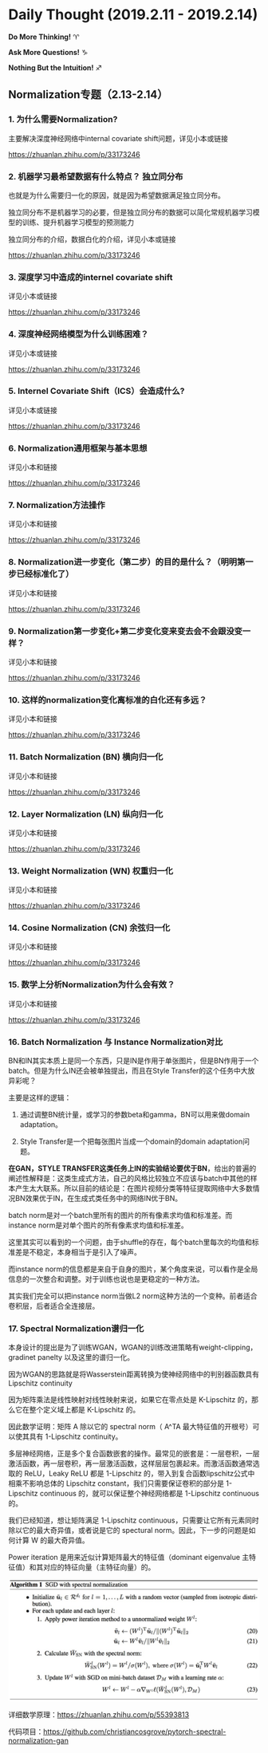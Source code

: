 # Daily Thought (2019.2.11 - 2019.2.14)
**Do More Thinking!** ♈ 

**Ask More Questions!** ♑

**Nothing But the Intuition!** ♐

## Normalization专题（2.13-2.14）
### 1. 为什么需要Normalization?
主要解决深度神经网络中internal covariate shift问题，详见小本或链接

https://zhuanlan.zhihu.com/p/33173246

### 2. 机器学习最希望数据有什么特点？ 独立同分布
也就是为什么需要归一化的原因，就是因为希望数据满足独立同分布。

独立同分布不是机器学习的必要，但是独立同分布的数据可以简化常规机器学习模型的训练、提升机器学习模型的预测能力

独立同分布的介绍，数据白化的介绍，详见小本或链接

https://zhuanlan.zhihu.com/p/33173246

### 3. 深度学习中造成的internel covariate shift
详见小本或链接

https://zhuanlan.zhihu.com/p/33173246

### 4. 深度神经网络模型为什么训练困难？
详见小本或链接

https://zhuanlan.zhihu.com/p/33173246

### 5. Internel Covariate Shift（ICS）会造成什么?
详见小本或链接

https://zhuanlan.zhihu.com/p/33173246

### 6. Normalization通用框架与基本思想
详见小本和链接

https://zhuanlan.zhihu.com/p/33173246

### 7. Normalization方法操作
详见小本和链接

https://zhuanlan.zhihu.com/p/33173246

### 8. Normalization进一步变化（第二步）的目的是什么？（明明第一步已经标准化了）
详见小本和链接

https://zhuanlan.zhihu.com/p/33173246

### 9. Normalization第一步变化+第二步变化变来变去会不会跟没变一样？
详见小本和链接

https://zhuanlan.zhihu.com/p/33173246

### 10. 这样的normalization变化离标准的白化还有多远？
详见小本和链接

https://zhuanlan.zhihu.com/p/33173246

### 11. Batch Normalization (BN) 横向归一化
详见小本和链接

https://zhuanlan.zhihu.com/p/33173246

### 12. Layer Normalization (LN) 纵向归一化
详见小本和链接

https://zhuanlan.zhihu.com/p/33173246

### 13. Weight Normalization (WN) 权重归一化
详见小本和链接

https://zhuanlan.zhihu.com/p/33173246

### 14. Cosine Normalization (CN) 余弦归一化
详见小本和链接

https://zhuanlan.zhihu.com/p/33173246

### 15. 数学上分析Normalization为什么会有效？
详见小本和链接

https://zhuanlan.zhihu.com/p/33173246

### 16. Batch Normalization 与 Instance Normalization对比 
BN和IN其实本质上是同一个东西，只是IN是作用于单张图片，但是BN作用于一个batch。但是为什么IN还会被单独提出，而且在Style Transfer的这个任务中大放异彩呢？

主要是这样的逻辑：

1. 通过调整BN统计量，或学习的参数beta和gamma，BN可以用来做domain adaptation。

2. Style Transfer是一个把每张图片当成一个domain的domain adaptation问题。

**在GAN，STYLE TRANSFER这类任务上IN的实验结论要优于BN**，给出的普遍的阐述性解释是：这类生成式方法，自己的风格比较独立不应该与batch中其他的样本产生太大联系。所以目前的结论是：在图片视频分类等特征提取网络中大多数情况BN效果优于IN，在生成式类任务中的网络IN优于BN。

batch norm是对一个batch里所有的图片的所有像素求均值和标准差。而instance norm是对单个图片的所有像素求均值和标准差。

这里其实可以看到的一个问题，由于shuffle的存在，每个batch里每次的均值和标准差是不稳定，本身相当于是引入了噪声。

而instance norm的信息都是来自于自身的图片，某个角度来说，可以看作是全局信息的一次整合和调整。对于训练也说也是更稳定的一种方法。

其实我们完全可以把instance norm当做L2 norm这种方法的一个变种。前者适合卷积层，后者适合全连接层。

### 17. Spectral Normalization谱归一化

本身设计的提出是为了训练WGAN，WGAN的训练改进策略有weight-clipping，gradinet panelty 以及这里的谱归一化。

因为WGAN的思路就是将Wasserstein距离转换为使神经网络中的判别器函数具有 Lipschitz continuity 

因为矩阵乘法是线性映射对线性映射来说，如果它在零点处是 K-Lipschitz 的，那么它在整个定义域上都是 K-Lipschitz 的。

因此数学证明：矩阵 A 除以它的 spectral norm（ A^TA 最大特征值的开根号）可以使其具有 1-Lipschitz continuity。

多层神经网络，正是多个复合函数嵌套的操作。最常见的嵌套是：一层卷积，一层激活函数，再一层卷积，再一层激活函数，这样层层包裹起来。而激活函数通常选取的 ReLU，Leaky ReLU 都是 1-Lipschitz 的，带入到复合函数lipschitz公式中相乘不影响总体的 Lipschitz constant，我们只需要保证卷积的部分是 1-Lipschitz continuous 的，就可以保证整个神经网络都是 1-Lipschitz continuous 的。

我们已经知道，想让矩阵满足 1-Lipschitz continuous，只需要让它所有元素同时除以它的最大奇异值，或者说是它的 spectural norm。因此，下一步的问题是如何计算 W 的最大奇异值。

Power iteration 是用来近似计算矩阵最大的特征值（dominant eigenvalue 主特征值）和其对应的特征向量（主特征向量）的。

![](__pics/spectral-norm.jpg)

详细数学原理：https://zhuanlan.zhihu.com/p/55393813

代码项目：https://github.com/christiancosgrove/pytorch-spectral-normalization-gan

